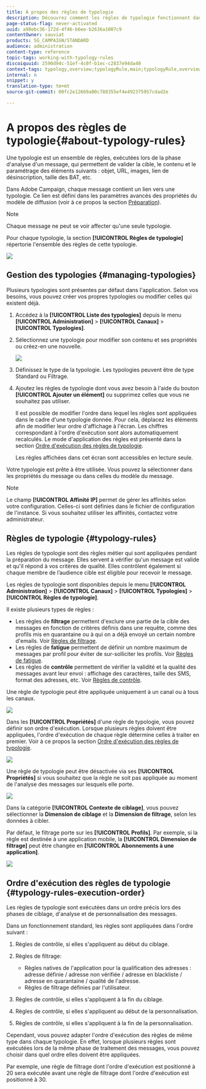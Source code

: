 ```yaml
---
title: A propos des règles de typologie
description: Découvrez comment les règles de typologie fonctionnent dans Adobe Campaign.
page-status-flag: never-activated
uuid: a98ebc36-172d-4f46-b6ee-b2636a1007c9
contentOwner: sauviat
products: SG_CAMPAIGN/STANDARD
audience: administration
content-type: reference
topic-tags: working-with-typology-rules
discoiquuid: 2590d94c-51ef-4c0f-b1ec-c2837e94da40
context-tags: typology,overview;typologyRule,main;typologyRule,overview
internal: n
snippet: y
translation-type: tm+mt
source-git-commit: 00fc2e12669a00c788355ef4e492375957cdad2e

---
```



# A propos des règles de typologie{#about-typology-rules}

Une typologie est un ensemble de règles, exécutées lors de la phase d'analyse d'un message, qui permettent de valider la cible, le contenu et le paramétrage des éléments suivants : objet, URL, images, lien de désinscription, taille des BAT, etc.

Dans Adobe Campaign, chaque message contient un lien vers une typologie. Ce lien est défini dans les paramètres avancés des propriétés du modèle de diffusion (voir à ce propos la section [Préparation](../../administration/using/configuring-email-channel.md#preparation)).

>[!NOTE]
>
>Chaque message ne peut se voir affecter qu'une seule typologie.

Pour chaque typologie, la section **[!UICONTROL Règles de typologie]** répertorie l'ensemble des règles de cette typologie.

![](assets/typology_typo-rule-list.png)

## Gestion des typologies {#managing-typologies}

Plusieurs typologies sont présentes par défaut dans l'application. Selon vos besoins, vous pouvez créer vos propres typologies ou modifier celles qui existent déjà.

1. Accédez à la **[!UICONTROL Liste des typologies]** depuis le menu **[!UICONTROL Administration]** &gt; **[!UICONTROL Canaux]** &gt; **[!UICONTROL Typologies]**.
1. Sélectionnez une typologie pour modifier son contenu et ses propriétés ou créez-en une nouvelle.

   ![](assets/typology_list.png)

1. Définissez le type de la typologie. Les typologies peuvent être de type Standard ou Filtrage.
1. Ajoutez les règles de typologie dont vous avez besoin à l'aide du bouton **[!UICONTROL Ajouter un élément]** ou supprimez celles que vous ne souhaitez pas utiliser.

   Il est possible de modifier l'ordre dans lequel les règles sont appliquées dans le cadre d'une typologie donnée. Pour cela, déplacez les éléments afin de modifier leur ordre d'affichage à l'écran. Les chiffres correspondant à l'ordre d'exécution sont alors automatiquement recalculés. Le mode d'application des règles est présenté dans la section [Ordre d'exécution des règles de typologie](#typology-rules-execution-order).

   Les règles affichées dans cet écran sont accessibles en lecture seule.

Votre typologie est prête à être utilisée. Vous pouvez la sélectionner dans les propriétés du message ou dans celles du modèle du message.

>[!NOTE]
>
>Le champ **[!UICONTROL Affinité IP]** permet de gérer les affinités selon votre configuration. Celles-ci sont définies dans le fichier de configuration de l'instance. Si vous souhaitez utiliser les affinités, contactez votre administrateur.

## Règles de typologie    {#typology-rules}

Les règles de typologie sont des règles métier qui sont appliquées pendant la préparation du message. Elles servent à vérifier qu'un message est valide et qu'il répond à vos critères de qualité. Elles contrôlent également si chaque membre de l’audience cible est éligible pour recevoir le message.

Les règles de typologie sont disponibles depuis le menu **[!UICONTROL Administration]** &gt; **[!UICONTROL Canaux]** &gt; **[!UICONTROL Typologies]** &gt; **[!UICONTROL Règles de typologie]**.

Il existe plusieurs types de règles :

* Les règles de **filtrage** permettent d'exclure une partie de la cible des messages en fonction de critères définis dans une requête, comme des profils mis en quarantaine ou à qui on a déjà envoyé un certain nombre d'emails. Voir [Règles de filtrage](../../administration/using/filtering-rules.md).
* Les règles de **fatigue** permettent de définir un nombre maximum de messages par profil pour éviter de sur-solliciter les profils. Voir [Règles de fatigue](../../administration/using/fatigue-rules.md).
* Les règles de **contrôle** permettent de vérifier la validité et la qualité des messages avant leur envoi : affichage des caractères, taille des SMS, format des adresses, etc. Voir [Règles de contrôle](../../administration/using/control-rules.md).

Une règle de typologie peut être appliquée uniquement à un canal ou à tous les canaux.

![](assets/typology_channel.png)

Dans les **[!UICONTROL Propriétés]** d'une règle de typologie, vous pouvez définir son ordre d'exécution. Lorsque plusieurs règles doivent être appliquées, l'ordre d'exécution de chaque règle détermine celles à traiter en premier. Voir à ce propos la section [Ordre d'exécution des règles de typologie](#typology-rules-execution-order).

![](assets/typology_rule-active.png)

Une règle de typologie peut être désactivée via ses **[!UICONTROL Propriétés]** si vous souhaitez que la règle ne soit pas appliquée au moment de l'analyse des messages sur lesquels elle porte.

![](assets/typology_rule-order.png)

Dans la catégorie **[!UICONTROL Contexte de ciblage]**, vous pouvez sélectionner la **Dimension de ciblage** et la **Dimension de filtrage**, selon les données à cibler.

Par défaut, le filtrage porte sur les **[!UICONTROL Profils]**. Par exemple, si la règle est destinée à une application mobile, la **[!UICONTROL Dimension de filtrage]** peut être changée en **[!UICONTROL Abonnements à une application]**.

![](assets/typology_rule-order_2.png)

## Ordre d'exécution des règles de typologie    {#typology-rules-execution-order}

Les règles de typologie sont exécutées dans un ordre précis lors des phases de ciblage, d'analyse et de personnalisation des messages.

Dans un fonctionnement standard, les règles sont appliquées dans l'ordre suivant :

1. Règles de contrôle, si elles s'appliquent au début du ciblage.
1. Règles de filtrage:

   * Règles natives de l'application pour la qualification des adresses : adresse définie / adresse non vérifiée / adresse en blackliste / adresse en quarantaine / qualité de l'adresse.
   * Règles de filtrage définies par l'utilisateur.

1. Règles de contrôle, si elles s'appliquent à la fin du ciblage.
1. Règles de contrôle, si elles s'appliquent au début de la personnalisation.
1. Règles de contrôle, si elles s'appliquent à la fin de la personnalisation.

Cependant, vous pouvez adapter l'ordre d'exécution des règles de même type dans chaque typologie. En effet, lorsque plusieurs règles sont exécutées lors de la même phase de traitement des messages, vous pouvez choisir dans quel ordre elles doivent être appliquées.

Par exemple, une règle de filtrage dont l'ordre d'exécution est positionné à 20 sera exécutée avant une règle de filtrage dont l'ordre d'exécution est positionné à 30.
